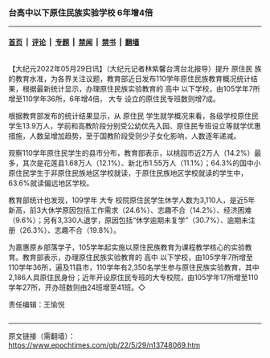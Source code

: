 ### 台高中以下原住民族实验学校 6年增4倍

---

#### [首页](../../../..?n13748069) &nbsp;|&nbsp; [评论](../../../../../epoch-comment?n13748069) &nbsp;|&nbsp; [专题](../../../../../epoch-special?n13748069) &nbsp;|&nbsp; [禁闻](../../../../../epoch-news?n13748069) &nbsp;|&nbsp; [禁书](../../../../../books?n13748069) &nbsp;|&nbsp; [翻墙](https://github.com/gfw-breaker/nogfw/blob/master/README.md?n13748069)


<div class="column" id="artbody" itemprop="articleBody">
 <!-- article content begin -->
 <p>
  【大纪元2022年05月29日讯】（大纪元记者林紫馨台湾台北报导）提升
  <ok href="https://www.epochtimes.com/gb/tag/%E5%8E%9F%E4%BD%8F%E6%B0%91.html">
   原住民
  </ok>
  族的教育水准，为各界关注议题，教育部近日发布110学年原住民族教育概况统计结果，根据最新统计显示，办理原住民族实验教育的
  <ok href="https://www.epochtimes.com/gb/tag/%E9%AB%98%E4%B8%AD.html">
   高中
  </ok>
  以下学校，由105学年7所增至110学年36所，6年增4倍，
  <ok href="https://www.epochtimes.com/gb/tag/%E5%A4%A7%E4%B8%93.html">
   大专
  </ok>
  设立的原住民专班数则增7成。
 </p>
 <p>
  根据教育部发布的统计结果显示，从
  <ok href="https://www.epochtimes.com/gb/tag/%E5%8E%9F%E4%BD%8F%E6%B0%91.html">
   原住民
  </ok>
  学生就学概况来看，各级学校原住民学生13.9万人，学前和高教阶段分别受公幼优先入园、原住民专班设立等就学优惠措施，人数呈增加趋势，至于国教阶段受则少子女化影响，人数逐年递减。
 </p>
 <p>
  观察110学年原住民学生的县市分布，教育部表示，以桃园市近2万人（14.2%）最多，其次是花莲县1.68万人（12.1%）、新北市1.55万人（11.1%）；64.3%的国中小原住民学生于非原住民族地区学校就读，于原住民族地区学校就读的学生中，63.6%就读偏远地区学校。
 </p>
 <p>
  教育部统计也发现，109学年
  <ok href="https://www.epochtimes.com/gb/tag/%E5%A4%A7%E4%B8%93.html">
   大专
  </ok>
  校院原住民学生休学人数为3,110人，是近5年新高，前3大休学原因包括工作需求（24.6%）、志趣不合（14.2%）、经济困难（9.6%）；另有3,330人退学，原因包括“休学逾期未复学”（30.7%）、逾期未注册（26.3%）、志趣不合（19.8%）。
 </p>
 <p>
  为嘉惠原乡部落学子，105学年起实施以原住民族教育为课程教学核心的实验教育。教育部表示，办理原住民族实验教育的
  <ok href="https://www.epochtimes.com/gb/tag/%E9%AB%98%E4%B8%AD.html">
   高中
  </ok>
  以下学校，由105学年7所增至110学年36所，遍及11县市，110学年有2,350名学生参与原住民族实验教育，其中2,186人具原住民身份；近年开设原住民专班的大专校院，由105学年17所增至110学年27所，开办班数则由24班增至41班。◇
 </p>
 <p>
  责任编辑：王愉悦
 </p>
 <!-- article content end -->
</div>


---

原文链接（需翻墙）：https://www.epochtimes.com/gb/22/5/29/n13748069.htm